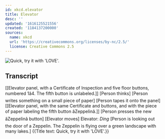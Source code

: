 ```yaml
---
id: xkcd.elevator
title: Elevator
desc: ''
updated: '1616125521556'
created: '1184137200000'
sources:
  name: xkcd
  url: 'https://creativecommons.org/licenses/by-nc/2.5/'
  license: Creative Commons 2.5
---
```

![Quick, try it with 'LOVE'.](https://imgs.xkcd.com/comics/elevator.jpg)

## Transcript
[[Elevator panel, with a Certificate of Inspection and five floor buttons, numbered 1â4. The fifth button is unlabeled.]]
[Person thinks]
[Person writes something on a small piece of paper]
[Person tapes it onto the panel]
[[Elevator panel, with the same Certificate and buttons, and with the piece of paper labeling the fifth button âZeppelinâ.]]
[Person presses the new âZeppelinâ button]
[Elevator moves]
Elevator: *Ding*
[Person is looking out the door of a Zeppelin. The Zeppelin is flying over a green landscape with many lakes.]
{{Title text: Quick, try it with 'LOVE'.}}
